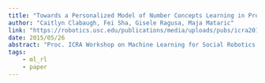 ```yaml
---
title: "Towards a Personalized Model of Number Concepts Learning in Preschool Children"
author: "Caitlyn Clabaugh, Fei Sha, Gisele Ragusa, Maja Mataric"
link: "https://robotics.usc.edu/publications/media/uploads/pubs/icra2015workshop_clabaugh1_1.pdf"
date: 2015/05/26
abstract: "Proc. ICRA Workshop on Machine Learning for Social Robotics, 2015."
tags:
    - ml_rl
    - paper
---
```

